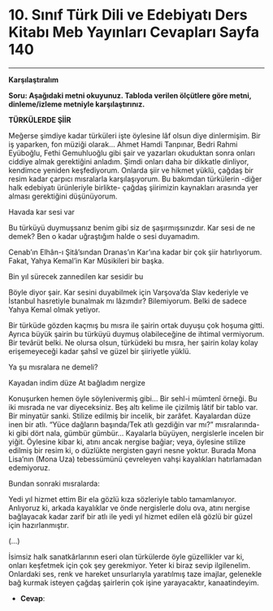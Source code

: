 # 10. Sınıf Türk Dili ve Edebiyatı Ders Kitabı Meb Yayınları Cevapları Sayfa 140

---

**Karşılaştıralım**

**Soru: Aşağıdaki metni okuyunuz. Tabloda verilen ölçütlere göre metni, dinleme/izleme metniyle karşılaştırınız.**

**TÜRKÜLERDE ŞİİR**

Meğerse şimdiye kadar türküleri işte öylesine lâf olsun diye dinlermişim. Bir iş yaparken, fon müziği olarak… Ahmet Hamdi Tanpınar, Bedri Rahmi Eyüboğlu, Fethi Gemuhluoğlu gibi şair ve yazarları okuduktan sonra onları ciddiye almak gerektiğini anladım. Şimdi onları daha bir dikkatle dinliyor, kendimce yeniden keşfediyorum. Onlarda şiir ve hikmet yüklü, çağdaş bir resim kadar çarpıcı mısralarla karşılaşıyorum. Bu bakımdan türkülerin -diğer halk edebiyatı ürünleriyle birlikte- çağdaş şiirimizin kaynakları arasında yer alması gerektiğini düşünüyorum.

 Havada kar sesi var

 Bu türküyü duymuşsanız benim gibi siz de şaşırmışsınızdır. Kar sesi de ne demek? Ben o kadar uğraştığım halde o sesi duyamadım.

 Cenab’ın Elhân-ı Şitâ’sından Dranas’ın Kar’ına kadar bir çok şiir hatırlıyorum. Fakat, Yahya Kemal’in Kar Mûsikileri bir başka.

 Bin yıl sürecek zannedilen kar sesidir bu

 Böyle diyor şair. Kar sesini duyabilmek için Varşova’da Slav kederiyle ve İstanbul hasretiyle bunalmak mı lâzımdır? Bilemiyorum. Belki de sadece Yahya Kemal olmak yetiyor.

 Bir türküde gözden kaçmış bu mısra ile şairin ortak duyuşu çok hoşuma gitti. Ayrıca büyük şairin bu türküyü duymuş olabileceğine de ihtimal vermiyorum. Bir tevârüt belki. Ne olursa olsun, türküdeki bu mısra, her şairin kolay kolay erişemeyeceği kadar şahsî ve güzel bir şiiriyetle yüklü.

 Ya şu mısralara ne demeli?

 Kayadan indim düze At bağladım nergize

 Konuşurken hemen öyle söylenivermiş gibi… Bir sehl-i mümtenî örneği. Bu iki mısrada ne var diyeceksiniz. Beş altı kelime ile çizilmiş lâtif bir tablo var. Bir minyatür sanki. Stilize edilmiş bir incelik, bir zarâfet. Kayalardan düze inen bir atlı. “Yüce dağların başında/Tek atlı gezdiğin var mı?” mısralarında- ki gibi dört nala, gümbür gümbür… Kayalarla büyüyen, nergislerle incelen bir yiğit. Öylesine kibar ki, atını ancak nergise bağiar; veya, öylesine stilize edilmiş bir resim ki, o düzlükte nergisten gayri nesne yoktur. Burada Mona Lisa’nın (Mona Uza) tebessümünü çevreleyen vahşi kayalıkları hatırlamadan edemiyoruz.

 Bundan sonraki mısralarda:

 Yedi yıl hizmet ettim Bir ela gözlü kıza sözleriyle tablo tamamlanıyor. Anlıyoruz ki, arkada kayalıklar ve önde nergislerle dolu ova, atını nergise bağlayacak kadar zarif bir atlı ile yedi yıl hizmet edilen elâ gözlü bir güzel için hazırlanmıştır.

 (…)

 İsimsiz halk sanatkârlarının eseri olan türkülerde öyle güzellikler var ki, onları keşfetmek için çok şey gerekmiyor. Yeter ki biraz sevip ilgilenelim. Onlardaki ses, renk ve hareket unsurlarıyla yaratılmış taze imajlar, gelenekle bağ kurmak isteyen çağdaş şairlerin çok işine yarayacaktır, kanaatindeyim.

-   **Cevap**: